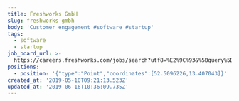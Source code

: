 ```yaml
---
title: Freshworks GmbH
slug: freshworks-gmbh
body: 'Customer engagement #software #startup'
tags:
  - software
  - startup
job_board_url: >-
  https://careers.freshworks.com/jobs/search?utf8=%E2%9C%93&%5Bquery%5D=&%5Bbranch_id%5D=16&commit=Go
positions:
  - position: '{"type":"Point","coordinates":[52.5096226,13.407043]}'
created_at: '2019-05-10T09:21:13.523Z'
updated_at: '2019-06-16T10:36:09.735Z'
---
```


